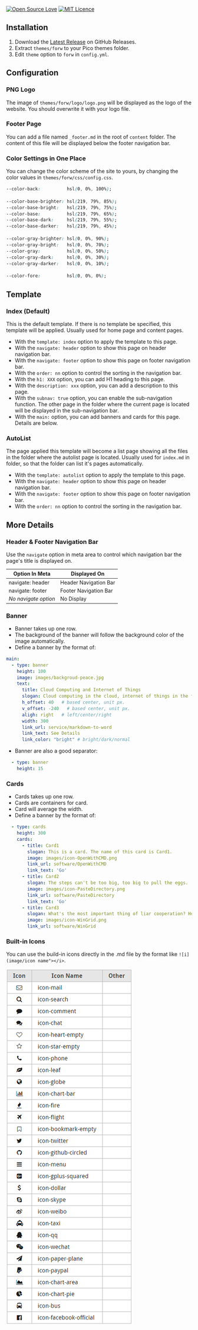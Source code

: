 [![Open Source Love](https://badges.frapsoft.com/os/v2/open-source.svg?v=103)](https://github.com/ellerbrock/open-source-badge/)
[![MIT Licence](https://badges.frapsoft.com/os/mit/mit.svg?v=103)](https://opensource.org/licenses/mit-license.php)  

## Installation

1. Download the [Latest Release](https://github.com/Tyxiang/PicoTheme/releases) on GitHub Releases.
1. Extract `themes/forw` to your Pico themes folder.
1. Edit `theme` option to `forw` in `config.yml`.

## Configuration 

### PNG Logo

The image of `themes/forw/logo/logo.png` will be displayed as the logo of the website. You should overwrite it with your logo file. 

### Footer Page

You can add a file named `_footer.md` in the root of `content` folder. The content of this file will be displayed below the footer navigation bar. 

### Color Settings in One Place

You can change the color scheme of the site to yours, by changing the color values in `themes/forw/css/config.css`.

```css
--color-back:          hsl(0, 0%, 100%);

--color-base-brighter: hsl(219, 79%, 85%);
--color-base-bright:   hsl(219, 79%, 75%);
--color-base:          hsl(219, 79%, 65%);
--color-base-dark:     hsl(219, 79%, 55%);
--color-base-darker:   hsl(219, 79%, 45%);

--color-gray-brighter: hsl(0, 0%, 90%);
--color-gray-bright:   hsl(0, 0%, 70%);
--color-gray:          hsl(0, 0%, 50%);
--color-gray-dark:     hsl(0, 0%, 30%);
--color-gray-darker:   hsl(0, 0%, 10%);

--color-fore:          hsl(0, 0%, 0%);
```

## Template

### Index (Default)

This is the default template. If there is no template be specified, this template will be applied. Usually used for home page and content pages.

- With the `template: index` option to apply the template to this page.
- With the `navigate: header` option to show this page on header navigation bar.
- With the `navigate: footer` option to show this page on footer navigation bar.
- With the `order: nn` option to control the sorting in the navigation bar.
- With the `h1: XXX` option, you can add H1 heading to this page.
- With the `description: xxx` option, you can add a description to this page.
- With the `subnav: true` option, you can enable the sub-navigation function. The other page in the folder where the current page is located will be displayed in the sub-navigation bar.
- With the `main:` option, you can add banners and cards for this page. Details are below.

### AutoList

The page applied this template will become a list page showing all the files in the folder where the autolist page is located. Usually used for `index.md` in folder, so that the folder can list it's pages automatically. 

- With the `template: autolist` option to apply the template to this page.
- With the `navigate: header` option to show this page on header navigation bar.
- With the `navigate: footer` option to show this page on footer navigation bar.
- With the `order: nn` option to control the sorting in the navigation bar.

## More Details

### Header & Footer Navigation Bar

Use the `navigate` option in meta area to control which navigation bar the page's title is displayed on. 

| Option In Meta       |  Displayed On         |
|----------------------|-----------------------|
| navigate: header     | Header Navigation Bar |
| navigate: footer     | Footer Navigation Bar |
| _No navigate option_ | No Display            | 


### Banner

- Banner takes up one row.
- The background of the banner will follow the background color of the image automatically.
- Define a banner by the format of:

```yaml
main:
  - type: banner
    height: 100
    image: images/backgroud-peace.jpg
    text:
      title: Cloud Computing and Internet of Things
      slogan: Cloud computing in the cloud, internet of things in the fog.
      h_offset: 40   # based center, unit px.
      v_offset: -240   # based center, unit px.
      aligh: right   # left/center/right
      width: 300
      link_url: service/markdown-to-word
      link_text: See Details
      link_color: "bright" # bright/dark/normal
```

- Banner are also a good separator:

```yaml
  - type: banner
    height: 15
```

### Cards

- Cards takes up one row.
- Cards are containers for card.
- Card will average the width.
- Define a banner by the format of:

```yaml
  - type: cards
    height: 300
    cards:
      - title: Card1
        slogan: This is a card. The name of this card is Card1.
        image: images/icon-OpenWithCMD.png
        link_url: software/OpenWithCMD
        link_text: 'Go'
      - title: Card2
        slogan: The steps can't be too big, too big to pull the eggs.
        image: images/icon-PasteDirectory.png
        link_url: software/PasteDirectory
        link_text: 'Go'
      - title: Card3
        slogan: What's the most important thing of liar cooperation? Honest! 
        image: images/icon-WinGrid.png
        link_url: software/WinGrid
```

### Built-in Icons

You can use the build-in icons directly in the .md file by the format like `![i](image/icon name"></i>`.

![icons](image/icons.png)
